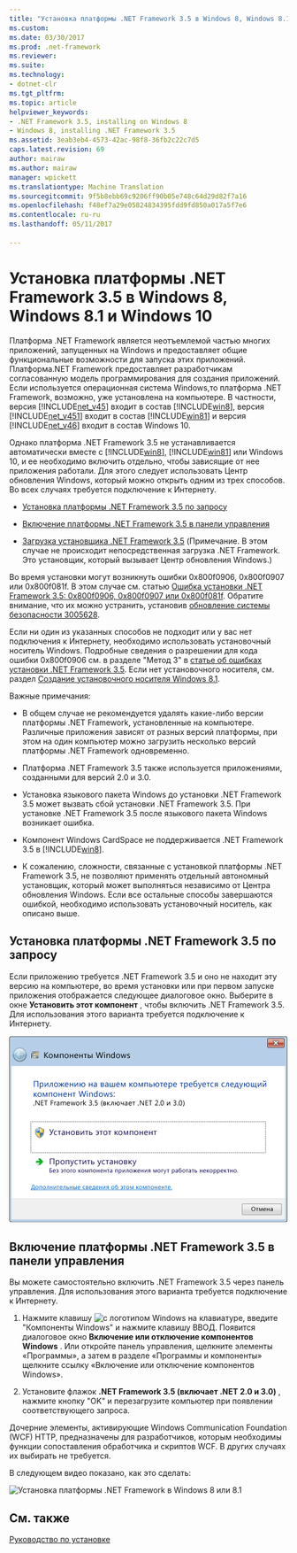 ```yaml
---
title: "Установка платформы .NET Framework 3.5 в Windows 8, Windows 8.1 и Windows 10 | Документация Майкрософт"
ms.custom: 
ms.date: 03/30/2017
ms.prod: .net-framework
ms.reviewer: 
ms.suite: 
ms.technology:
- dotnet-clr
ms.tgt_pltfrm: 
ms.topic: article
helpviewer_keywords:
- .NET Framework 3.5, installing on Windows 8
- Windows 8, installing .NET Framework 3.5
ms.assetid: 3eab3eb4-4573-42ac-98f8-36fb2c22c7d5
caps.latest.revision: 69
author: mairaw
ms.author: mairaw
manager: wpickett
ms.translationtype: Machine Translation
ms.sourcegitcommit: 9f5b8ebb69c9206ff90b05e748c64d29d82f7a16
ms.openlocfilehash: f48ef7a29e05824834395fdd9fd850a017a5f7e6
ms.contentlocale: ru-ru
ms.lasthandoff: 05/11/2017

---
```

# <a name="installing-the-net-framework-35-on-windows-8-windows-81-and-windows-10"></a>Установка платформы .NET Framework 3.5 в Windows 8, Windows 8.1 и Windows 10
Платформа .NET Framework является неотъемлемой частью многих приложений, запущенных на Windows и предоставляет общие функциональные возможности для запуска этих приложений. Платформа.NET Framework предоставляет разработчикам согласованную модель программирования для создания приложений. Если используется операционная система Windows,то платформа .NET Framework, возможно, уже установлена на компьютере. В частности, версия [!INCLUDE[net_v45](../../../includes/net-v45-md.md)] входит в состав [!INCLUDE[win8](../../../includes/win8-md.md)], версия [!INCLUDE[net_v451](../../../includes/net-v451-md.md)] входит в состав [!INCLUDE[win81](../../../includes/win81-md.md)] и версия [!INCLUDE[net_v46](../../../includes/net-v46-md.md)] входит в состав Windows 10.  
  
 Однако платформа .NET Framework 3.5 не устанавливается автоматически вместе с [!INCLUDE[win8](../../../includes/win8-md.md)], [!INCLUDE[win81](../../../includes/win81-md.md)] или Windows 10, и ее необходимо включить отдельно, чтобы зависящие от нее приложения работали. Для этого следует использовать Центр обновления Windows, который можно открыть одним из трех способов. Во всех случаях требуется подключение к Интернету.  
  
-   [Установка платформы .NET Framework 3.5 по запросу](#OnDemand)  
  
-   [Включение платформы .NET Framework 3.5 в панели управления](#ControlPanel)  
  
-   [Загрузка установщика .NET Framework 3.5](http://www.microsoft.com/en-us/download/details.aspx?id=21) (Примечание. В этом случае не происходит непосредственная загрузка .NET Framework. Это установщик, который вызывает Центр обновления Windows.)  
  
 Во время установки могут возникнуть ошибки 0x800f0906, 0x800f0907 или 0x800f081f. В этом случае см. статью [Ошибка установки .NET Framework 3.5: 0x800f0906, 0x800f0907 или 0x800f081f](https://support.microsoft.com/en-us/kb/2734782). Обратите внимание, что их можно устранить, установив [обновление системы безопасности 3005628](https://support.microsoft.com/kb/3005628).  
  
 Если ни один из указанных способов не подходит или у вас нет подключения к Интернету, необходимо использовать установочный носитель Windows. Подробные сведения о разрешении для кода ошибки 0x800f0906 см. в разделе "Метод 3" в [статье об ошибках установки .NET Framework 3.5](https://support.microsoft.com/en-us/kb/2734782). Если нет установочного носителя, см. раздел [Создание установочного носителя Windows 8.1](http://windows.microsoft.com/en-US/windows-8/create-reset-refresh-media?woldogcb=0).  
  
 Важные примечания:  
  
-   В общем случае не рекомендуется удалять какие-либо версии платформы .NET Framework, установленные на компьютере. Различные приложения зависят от разных версий платформы, при этом на один компьютер можно загрузить несколько версий платформы .NET Framework одновременно.  
  
-   Платформа .NET Framework 3.5 также используется приложениями, созданными для версий 2.0 и 3.0.  
  
-   Установка языкового пакета Windows до установки .NET Framework 3.5 может вызвать сбой установки .NET Framework 3.5. При установке .NET Framework 3.5 после языкового пакета Windows возникает ошибка.  
  
-   Компонент Windows CardSpace не поддерживается .NET Framework 3.5 в [!INCLUDE[win8](../../../includes/win8-md.md)].  
  
-   К сожалению, сложности, связанные с установкой платформы .NET Framework 3.5, не позволяют применять отдельный автономный установщик, который может выполняться независимо от Центра обновления Windows. Если все остальные способы завершаются ошибкой, необходимо использовать установочный носитель, как описано выше.  
  
<a name="OnDemand"></a>   
## <a name="install-the-net-framework-35-on-demand"></a>Установка платформы .NET Framework 3.5 по запросу  
 Если приложению требуется .NET Framework 3.5 и оно не находит эту версию на компьютере, во время установки или при первом запуске приложения отображается следующее диалоговое окно. Выберите в окне **Установить этот компонент** , чтобы включить .NET Framework 3.5. Для использования этого варианта требуется подключение к Интернету.  
  
 ![Диалоговое окно установки версии 3.5 в Windows 8](../../../docs/framework/deployment/media/installdialog.png "installdialog")  
  
<a name="ControlPanel"></a>   
## <a name="enable-the-net-framework-35-in-control-panel"></a>Включение платформы .NET Framework 3.5 в панели управления  
 Вы можете самостоятельно включить .NET Framework 3.5 через панель управления. Для использования этого варианта требуется подключение к Интернету.  
  
1.  Нажмите клавишу ![с логотипом Windows](../../../docs/framework/get-started/media/windowskeyboardlogo.png "Windowskeyboardlogo") на клавиатуре, введите "Компоненты Windows" и нажмите клавишу ВВОД. Появится диалоговое окно **Включение или отключение компонентов Windows** . Или откройте панель управления, щелкните элементы «Программы», а затем в разделе «Программы и компоненты» щелкните ссылку «Включение или отключение компонентов Windows».  
  
2.  Установите флажок **.NET Framework 3.5 (включает .NET 2.0 и 3.0)** , нажмите кнопку "OK" и перезагрузите компьютер при появлении соответствующего запроса.  
  
 Дочерние элементы, активирующие Windows Communication Foundation (WCF) HTTP, предназначены для разработчиков, которым необходимы функции сопоставления обработчика и скриптов WCF. В других случаях их выбирать не требуется.  
  
 В следующем видео показано, как это сделать:  
  
 ![Установка платформы .NET Framework в Windows 8 или 8.1](../../../docs/framework/get-started/media/clr-net35-win8.png "CLR_NET35_Win8")  
  
## <a name="see-also"></a>См. также  
 [Руководство по установке](../../../docs/framework/get-started/index.md)
